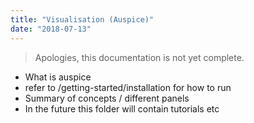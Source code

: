 ```yaml
---
title: "Visualisation (Auspice)"
date: "2018-07-13"
---
```


> Apologies, this documentation is not yet complete.

* What is auspice
* refer to /getting-started/installation for how to run
* Summary of concepts / different panels
* In the future this folder will contain tutorials etc

